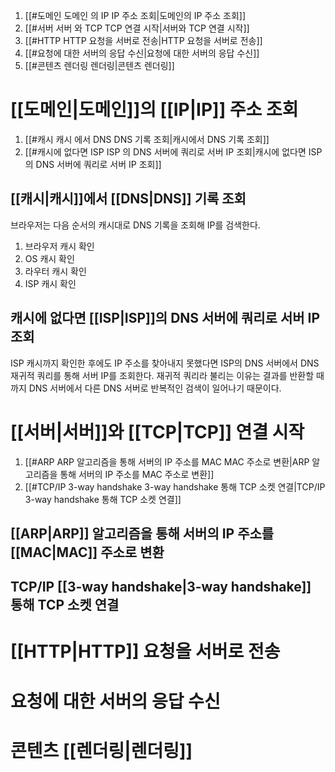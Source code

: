 1. [[#도메인 도메인 의 IP IP 주소 조회|도메인의 IP 주소 조회]]
2. [[#서버 서버 와 TCP TCP 연결 시작|서버와 TCP 연결 시작]]
3. [[#HTTP HTTP 요청을 서버로 전송|HTTP 요청을 서버로 전송]]
4. [[#요청에 대한 서버의 응답 수신|요청에 대한 서버의 응답 수신]]
5. [[#콘텐츠 렌더링 렌더링|콘텐츠 렌더링]]

# [[도메인|도메인]]의 [[IP|IP]] 주소 조회

1. [[#캐시 캐시 에서 DNS DNS 기록 조회|캐시에서 DNS 기록 조회]]
2. [[#캐시에 없다면 ISP ISP 의 DNS 서버에 쿼리로 서버 IP 조회|캐시에 없다면 ISP 의 DNS 서버에 쿼리로 서버 IP 조회]]

## [[캐시|캐시]]에서 [[DNS|DNS]] 기록 조회

브라우저는 다음 순서의 캐시대로 DNS 기록을 조회해 IP를 검색한다.
1. 브라우저 캐시 확인
2. OS 캐시 확인
3. 라우터 캐시 확인
4. ISP 캐시 확인
## 캐시에 없다면 [[ISP|ISP]]의 DNS 서버에 쿼리로 서버 IP 조회

ISP 캐시까지 확인한 후에도 IP 주소를 찾아내지 못했다면 ISP의 DNS 서버에서 DNS 재귀적 쿼리를 통해 서버 IP를 조회한다.
재귀적 쿼리라 불리는 이유는 결과를 반환할 때까지 DNS 서버에서 다른 DNS 서버로 반복적인 검색이 일어나기 때문이다.
# [[서버|서버]]와 [[TCP|TCP]] 연결 시작

1. [[#ARP ARP 알고리즘을 통해 서버의 IP 주소를 MAC MAC 주소로 변환|ARP 알고리즘을 통해 서버의 IP 주소를 MAC 주소로 변환]]
2. [[#TCP/IP 3-way handshake 3-way handshake 통해 TCP 소켓 연결|TCP/IP 3-way handshake 통해 TCP 소켓 연결]]

## [[ARP|ARP]] 알고리즘을 통해 서버의 IP 주소를 [[MAC|MAC]] 주소로 변환

## TCP/IP [[3-way handshake|3-way handshake]] 통해 TCP 소켓 연결

# [[HTTP|HTTP]] 요청을 서버로 전송
# 요청에 대한 서버의 응답 수신
# 콘텐츠 [[렌더링|렌더링]]